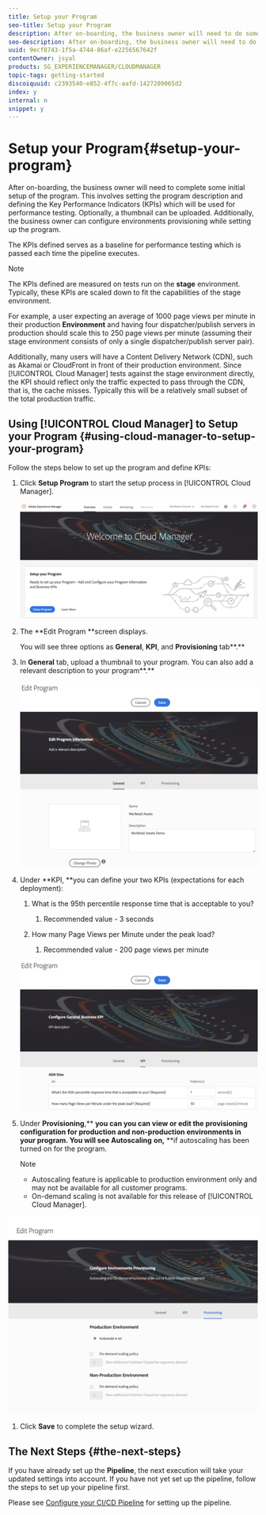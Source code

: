 ```yaml
---
title: Setup your Program
seo-title: Setup your Program
description: After on-boarding, the business owner will need to do some initial setup of the program.
seo-description: After on-boarding, the business owner will need to do some initial setup of Adobe AEM Cloud Manager. This involves setting the program description and defining the KPIs which will be used for performance testing. 
uuid: 9ecf8743-1f5a-4744-86af-e2256567642f
contentOwner: jsyal
products: SG_EXPERIENCEMANAGER/CLOUDMANAGER
topic-tags: getting-started
discoiquuid: c2393540-e852-4f7c-aafd-1427209065d2
index: y
internal: n
snippet: y
---
```


# Setup your Program{#setup-your-program}

After on-boarding, the business owner will need to complete some initial setup of the program. This involves setting the program description and defining the Key Performance Indicators (KPIs) which will be used for performance testing. Optionally, a thumbnail can be uploaded. Additionally, the business owner can configure environments provisioning while setting up the program.

The KPIs defined serves as a baseline for performance testing which is passed each time the pipeline executes.

>[!NOTE]
>
>The KPIs defined are measured on tests run on the **stage** environment. Typically, these KPIs are scaled down to fit the capabilities of the stage environment.
>
>For example, a user expecting an average of 1000 page views per minute in their production **Environment** and having four dispatcher/publish servers in production should scale this to 250 page views per minute (assuming their stage environment consists of only a single dispatcher/publish server pair).
>
>Additionally, many users will have a Content Delivery Network (CDN), such as Akamai or CloudFront in front of their production environment. Since [!UICONTROL Cloud Manager] tests against the stage environment directly, the KPI should reflect only the traffic expected to pass through the CDN, that is, the cache misses. Typically this will be a relatively small subset of the total production traffic.

## Using [!UICONTROL Cloud Manager] to Setup your Program {#using-cloud-manager-to-setup-your-program}

Follow the steps below to set up the program and define KPIs:

1. Click **Setup Program** to start the setup process in [!UICONTROL Cloud Manager].

   ![](assets/screen_shot_2018-07-18at100530pm.png)

1. The **Edit Program **screen displays.

   You will see three options as **General**, **KPI**, and **Provisioning** tab**.**

1. In **General** tab, upload a thumbnail to your program. You can also add a relevant description to your program**.**

   ![](assets/screen_shot_2018-09-11at84546am.png)

1. Under **KPI, **you can define your two KPIs (expectations for each deployment):

    1. What is the 95th percentile response time that is acceptable to you?

        1. Recommended value - 3 seconds

    1. How many Page Views per Minute under the peak load?

        1. Recommended value - 200 page views per minute

   ![](assets/screen_shot_2018-09-11at84631am.png)

1. Under **Provisioning**,** **you can you can view or edit the provisioning configuration for production and non-production environments in your program. You will see Autoscaling** **on,** **if autoscaling has been turned on for the program.

   >[!NOTE]
   >
   >* Autoscaling feature is applicable to production environment only and may not be available for all customer programs.
   >* On-demand scaling is not available for this release of [!UICONTROL Cloud Manager].

![](assets/screen_shot_2018-09-13at92934am.png)

1. Click **Save** to complete the setup wizard.

## The Next Steps {#the-next-steps}

If you have already set up the **Pipeline**, the next execution will take your updated settings into account. If you have not yet set up the pipeline, follow the steps to set up your pipeline first.

Please see [Configure your CI/CD Pipeline](https://helpx.adobe.com/experience-manager/cloud-manager/using/configuring-pipeline.html) for setting up the pipeline.
